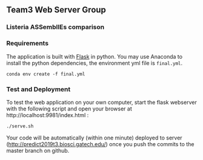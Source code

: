 
## Team3 Web Server Group

### Listeria ASSemblIEs comparison

### Requirements

The application is built with [Flask](http://flask.pocoo.org/) in python.
You may use Anaconda to install the python dependencies, the environment yml file is `final.yml`.

```
conda env create -f final.yml
```

### Test and Deployment

To test the web application on your own computer, start the flask
webserver with the following script and open your browser at
http://localhost:9981/index.html :

```sh
./serve.sh
```

Your code will be automatically (within one minute) deployed to
server (http://predict2019t3.biosci.gatech.edu/) once you push the commits to
the master branch on github.

